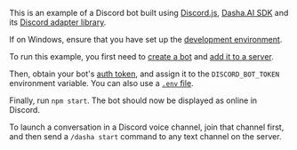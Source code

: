 This is an example of a Discord bot built using [Discord.js], [Dasha.AI SDK] and its [Discord adapter library].

[discord.js]: https://npmjs.com/package/discord.js
[dasha.ai sdk]: https://npmjs.com/package/@dasha.ai/sdk
[discord adapter library]: https://npmjs.com/package/@dasha.ai/discord

If on Windows, ensure that you have set up the [development environment].

[development environment]: https://github.com/Microsoft/nodejs-guidelines/blob/master/windows-environment.md#environment-setup-and-configuration

To run this example, you first need to [create a bot] and [add it to a server].

[create a bot]: https://discordjs.guide/preparations/setting-up-a-bot-application.html
[add it to a server]: https://discordjs.guide/preparations/adding-your-bot-to-servers.html

Then, obtain your bot's [auth token], and assign it to the `DISCORD_BOT_TOKEN` environment variable. You can also use a [`.env` file].

[auth token]: https://discordjs.guide/preparations/setting-up-a-bot-application.html#your-token
[`.env` file]: https://www.npmjs.com/package/dotenv#usage

Finally, run `npm start`. The bot should now be displayed as online in Discord.

To launch a conversation in a Discord voice channel, join that channel first, and then send a `/dasha start` command to any text channel on the server.
